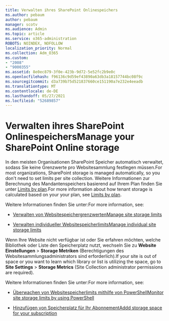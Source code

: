 ```yaml
---
title: Verwalten ihres SharePoint Onlinespeichers
ms.author: pebaum
author: pebaum
manager: scotv
ms.audience: Admin
ms.topic: article
ms.service: o365-administration
ROBOTS: NOINDEX, NOFOLLOW
localization_priority: Normal
ms.collection: Adm_O365
ms.custom:
- "2008"
- "9000355"
ms.assetid: 8e0ec879-3f0e-423b-9d72-5e52fc2b9e0c
ms.openlocfilehash: f96136c9d59ef43890a63db3a18157744bc08f9c
ms.sourcegitcommit: d3a739b75d521837660ce151190a7e232e4eeadb
ms.translationtype: MT
ms.contentlocale: de-DE
ms.lasthandoff: 05/27/2021
ms.locfileid: "52689857"
---
```

# <a name="manage-your-sharepoint-online-storage"></a><span data-ttu-id="f66f1-102">Verwalten ihres SharePoint Onlinespeichers</span><span class="sxs-lookup"><span data-stu-id="f66f1-102">Manage your SharePoint Online storage</span></span>

<span data-ttu-id="f66f1-103">In den meisten Organisationen SharePoint Speicher automatisch verwaltet, sodass Sie keine Grenzwerte pro Websitesammlung festlegen müssen.</span><span class="sxs-lookup"><span data-stu-id="f66f1-103">For most organizations, SharePoint storage is managed automatically, so you don't need to set limits per site collection.</span></span> <span data-ttu-id="f66f1-104">Weitere Informationen zur Berechnung des Mandantenspeichers basierend auf Ihrem Plan finden Sie unter [Limits by plan](/office365/servicedescriptions/sharepoint-online-service-description/sharepoint-online-limits?redirectedfrom=MSDN#limits-by-plan).</span><span class="sxs-lookup"><span data-stu-id="f66f1-104">For more information about how tenant storage is calculated based on your your plan, see [Limits by plan](/office365/servicedescriptions/sharepoint-online-service-description/sharepoint-online-limits?redirectedfrom=MSDN#limits-by-plan).</span></span>

<span data-ttu-id="f66f1-105">Weitere Informationen finden Sie unter:</span><span class="sxs-lookup"><span data-stu-id="f66f1-105">For more information, see:</span></span>

- [<span data-ttu-id="f66f1-106">Verwalten von Websitespeichergrenzwerten</span><span class="sxs-lookup"><span data-stu-id="f66f1-106">Manage site storage limits</span></span>](/sharepoint/manage-site-collection-storage-limits)

- [<span data-ttu-id="f66f1-107">Verwalten individueller Websitespeicherlimits</span><span class="sxs-lookup"><span data-stu-id="f66f1-107">Manage individual site storage limits</span></span>](/sharepoint/manage-site-collection-storage-limits#manage-individual-site-storage-limits)

<span data-ttu-id="f66f1-108">Wenn Ihre Website nicht verfügbar ist oder Sie erfahren möchten, welche Bibliothek oder Liste den Speicherplatz nutzt, wechseln Sie zu **Website Einstellungen**  >  **Storage Metriken** (Berechtigungen des Websitesammlungsadministrators sind erforderlich).</span><span class="sxs-lookup"><span data-stu-id="f66f1-108">If your site is out of space or you want to learn which library or list is utilizing the space, go to **Site Settings** > **Storage Metrics** (Site Collection administrator permissions are required).</span></span>

<span data-ttu-id="f66f1-109">Weitere Informationen finden Sie unter:</span><span class="sxs-lookup"><span data-stu-id="f66f1-109">For more information, see:</span></span>

- [<span data-ttu-id="f66f1-110">Überwachen von Websitespeicherlimits mithilfe von PowerShell</span><span class="sxs-lookup"><span data-stu-id="f66f1-110">Monitor site storage limits by using PowerShell</span></span>](/sharepoint/manage-site-collection-storage-limits#monitor-site-storage-limits-by-using-powershell)

- [<span data-ttu-id="f66f1-111">Hinzufügen von Speicherplatz für Ihr Abonnement</span><span class="sxs-lookup"><span data-stu-id="f66f1-111">Addd storage space for your subscription</span></span>](/microsoft-365/commerce/add-storage-space) 
  